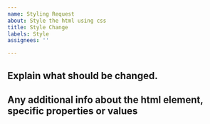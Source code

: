 ```yaml
---
name: Styling Request
about: Style the html using css
title: Style Change
labels: Style
assignees: ''

---
```


## Explain what should be changed.

## Any additional info about the html element, specific properties or values
